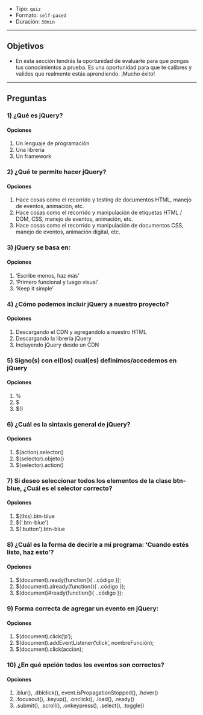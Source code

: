 - Tipo: `quiz`
- Formato: `self-paced`
- Duración: `30min`

***

## Objetivos

- En esta sección tendrás la oportunidad de evaluarte para que pongas tus
  conocimientos a prueba. Es una oportunidad para que te calibres y valides que
  realmente estás aprendiendo. ¡Mucho éxito!

***

## Preguntas

### 1) ¿Qué es jQuery?

#### Opciones

1. Un lenguaje de programación
2. Una libreria
3. Un framework

<solution style="display:none;">2</solution>

### 2) ¿Qué te permite hacer jQuery?

#### Opciones

1. Hace cosas como el recorrido y testing de documentos HTML, manejo de eventos, animación, etc.
2. Hace cosas como el recorrido y manipulación de etiquetas HTML / DOM, CSS, manejo de eventos, animación, etc.
3. Hace cosas como el recorrido y manipulación de documentos CSS, manejo de eventos, animación digital, etc.

<solution style="display:none;">2</solution>

### 3) jQuery se basa en:

#### Opciones

1. ‘Escribe menos, haz más’
2. ‘Primero funcional y luego visual’
3. ‘Keep it simple’

<solution style="display:none;">1</solution>

### 4) ¿Cómo podemos incluir jQuery a nuestro proyecto?

#### Opciones

1. Descargando el CDN y agregandolo a nuestro HTML
2. Descargando la librería jQuery
3. Incluyendo jQuery desde un CDN

<solution style="display:none;">2,3</solution>

### 5) Signo(s) con el(los) cual(es) definimos/accedemos en jQuery

#### Opciones

1. %
2. $
3. $()

<solution style="display:none;">2</solution>

### 6) ¿Cuál es la sintaxis general de jQuery?

#### Opciones

1. $(action).selector()
2. $(selector).objeto()
3. $(selector).action()

<solution style="display:none;">3</solution>

### 7) Si deseo seleccionar todos los elementos de la clase btn-blue, ¿Cuál es el selector correcto?

#### Opciones

1. $(this).btn-blue
2. $('.btn-blue')
3. $('button').btn-blue

<solution style="display:none;">2</solution>

### 8) ¿Cuál es la forma de decirle a mi programa: ‘Cuando estés listo, haz esto’?

#### Opciones

1. $(document).ready(function(){ ..código });
2. $(document).already(function(){ ..código });
3. $(document)#ready(function(){ ..código });

<solution style="display:none;">1</solution>

### 9) Forma correcta de agregar un evento en jQuery:

#### Opciones

1. $(document).click(‘p’);
2. $(document).addEventListener(‘click’, nombreFunción);
3. $(document).click(acción);

<solution style="display:none;">3</solution>

### 10) ¿En qué opción todos los eventos son correctos?

#### Opciones

1. .blur(), .dblclick(), event.isPropagationStopped(), .hover()
2. .focusout(), .keyup(), .onclick(), .load(), .ready()
3. .submit(), .scroll(), .onkeypress(), .select(), .toggle()

<solution style="display:none;">1</solution>
